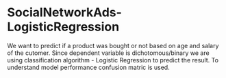 # SocialNetworkAds-LogisticRegression
We want to predict if a product was bought or not based on age and salary of the cutomer. Since dependent variable is dichotomous/binary we are using classification algorithm - Logistic Regression to predict the result. To understand model performance confusion matric is used.
